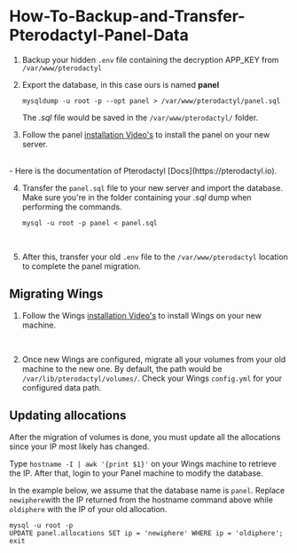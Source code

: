 # How-To-Backup-and-Transfer-Pterodactyl-Panel-Data
1. Backup your hidden `.env` file containing the decryption APP_KEY from `/var/www/pterodactyl`
2. Export the database, in this case ours is named **panel**
    ```mysql
    mysqldump -u root -p --opt panel > /var/www/pterodactyl/panel.sql
    ```
    The *.sql* file would be saved in the `/var/www/pterodactyl/` folder.

3. Follow the panel [installation Video's](https://www.youtube.com/watch?v=SbclGE3ovd8) to install the panel on your new server.
<br>
    - Here is the documentation of Pterodactyl [Docs](https://pterodactyl.io).

4. Transfer the `panel.sql` file to your new server and import the database. Make sure you're in the folder containing your *.sql* dump when performing the commands.

    ```mysql
    mysql -u root -p panel < panel.sql
    ```

    <br>

5. After this, transfer your old `.env` file to the `/var/www/pterodactyl` location to complete the panel migration.

## Migrating Wings

1. Follow the Wings [installation Video's](https://www.youtube.com/watch?v=SbclGE3ovd8) to install Wings on your new machine.

<br>

2. Once new Wings are configured, migrate all your volumes from your old machine to the new one. By default, the path would be `/var/lib/pterodactyl/volumes/`. Check your Wings `config.yml` for your configured data path.

## Updating allocations

After the migration of volumes is done, you must update all the allocations since your IP most likely has changed.
<br>

Type ```hostname -I | awk '{print $1}'``` on your Wings machine to retrieve the IP. After that, login to your Panel machine to modify the database.

In the example below, we assume that the database name is `panel`. Replace `newiphere`with the IP returned from the hostname command above while `oldiphere` with the IP of your old allocation.

```mysql
mysql -u root -p
UPDATE panel.allocations SET ip = 'newiphere' WHERE ip = 'oldiphere';
exit
```
